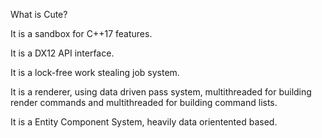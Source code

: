 What is Cute?

It is a sandbox for C++17 features.

It is a DX12 API interface.

It is a lock-free work stealing job system.

It is a renderer, using data driven pass system, multithreaded for building render commands and multithreaded for building command lists.

It is a Entity Component System, heavily data orientented based.

